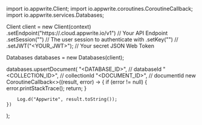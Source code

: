 import io.appwrite.Client;
import io.appwrite.coroutines.CoroutineCallback;
import io.appwrite.services.Databases;

Client client = new Client(context)
    .setEndpoint("https://<REGION>.cloud.appwrite.io/v1") // Your API Endpoint
    .setSession("") // The user session to authenticate with
    .setKey("") // 
    .setJWT("<YOUR_JWT>"); // Your secret JSON Web Token

Databases databases = new Databases(client);

databases.upsertDocument(
    "<DATABASE_ID>", // databaseId 
    "<COLLECTION_ID>", // collectionId 
    "<DOCUMENT_ID>", // documentId 
    new CoroutineCallback<>((result, error) -> {
        if (error != null) {
            error.printStackTrace();
            return;
        }

        Log.d("Appwrite", result.toString());
    })
);

